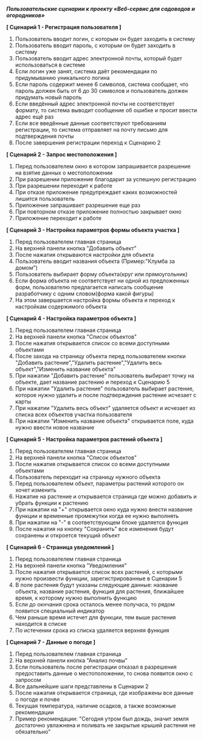 ***Пользовательские сценарии к проекту «Веб-сервис для садоводов и огородников»***

**[ Сценарий 1 - Регистрация пользователя ]**

1. Пользователь вводит логин, с которым он будет заходить в систему
2. Пользователь вводит пароль, с которым он будет заходить в систему
3. Пользователь вводит адрес электронной почты, который будет использоваться в системе
4. Если логин уже занят, система даёт рекомендации по придумыванию уникального логина
5. Если пароль содержит менее 6 символов, система сообщает, что пароль должен быть от 6 до 30 символов и пользователь должен придумать новый пароль
6. Если введённый адрес электронной почты не соответствует формату, то система выводит сообщение об ошибке и просит ввести адрес ещё раз
7. Если все введённые данные соответствуют требованиям регистрации, то система отправляет на почту письмо для подтверждения почты
8. После завершения регистрации переход к Сценарию 2


**[ Сценарий 2 - Запрос местоположения ]**
1. Перед пользователем окно в котором запрашивается разрешение на взятие данных о местоположении
2. При разрешении приложение благодарит за успешную регистрацию
3. При разрешении переходит к работе
4. При отказе приложение предупреждает каких возможностей лишится пользователь
5. Приложение запрашивает разрешение еще раз
6. При повторном отказе приложение полностью закрывает окно
7. Приложение переходит к работе

**[ Сценарий 3 - Настройка параметров формы объекта участка ]**
1. Перед пользователем главная страница
2. На верхней панели кнопка "Добавить объект"
3. После нажатия открываются настройки для объекта
4. Пользователь вводит названия объекта (Пример:"Клумба за домом")
5. Пользователь выбирает форму объекта(круг или прямоугольник)
6. Если форма объекта не соответствует ни одной из предложенных форм, пользователю предлагается написать сообщение разработчику с одним словом(форма какой фигуры)
7. На этом завершается настройка формы объекта и переход к настройкам содержимого объекта

**[ Сценарий 4 - Настройка параметров объекта ]**
1. Перед пользователем главная страница
2. На верхней панели кнопка "Список объектов"
3. После нажатия открывается список со всеми доступными объектами
4. После захода на страницу объекта перед пользователем кнопки "Добавить растение","Удалить растение","Удалить весь объект","Изменить название объекта"
5. При нажатии "Добавить растение" пользователь выбирает точку на объекте, дает название растению и переход к Сценарию 5
6. При нажатии "Удалить растение" пользователь выбирает растение, которое нужно удалить и после подтверждения растение исчезает с карты
7. При нажатии "Удалить весь объект" удаляется объект и исчезает из списка всех объектов участка пользователя
8. При нажатии "Изменить название объекта" открывается поле, куда нужно ввести новое название

**[ Сценарий 5 - Настройка параметров растений объекта ]**
1. Перед пользователем главная страница
2. На верхней панели кнопка "Список объектов"
3. После нажатия открывается список со всеми доступными объектами
4. Пользователь переходит на страницу нужного объекта
5. Перед пользователем объект, параметры растений которого он хочет изменить
6. Нажатие на растение и открывается страница где можно добавить и убрать функции к растению
7. При нажатии на "+" открывается окно куда нужно внести название функции и временные промежутки когда ее нужно выполнять
8. При нажатии на "-" в соответствующем блоке удаляется функция
9. После нажатия на кнопку "Сохранить" все изменения будут сохранены и откроется текущий объект

**[ Сценарий 6 - Страница уведомлений ]**
1. Перед пользователем главная страница
2. На верхней панели кнопка "Уведомления"
3. После нажатия открывается список всех растений, с которыми нужно произвести функции, зарегистрированные в Сценарии 5
4. В поле растения будут указаны следующие данные: название объекта, название растения, функция для растения, ближайшее время, к которому нужно выполнить функцию
5. Если до окнчания срока осталось менее получаса, то рядом появится специальный индикатор
6. Чем раньше время истечет для функции, тем выше растения находится в списке
7. По истечении срока из списка удаляется верхняя функция

**[ Сценарий 7 - Данные о погоде ]**
1. Перед пользователем главная страница
2. На верхней панели кнопка "Анализ почвы"
3. Если пользователь после регистрации отказал в разрешения предоставить данные о местоположении, то снова появится окно с запросом
4. Все дальнейшие шаги представлены в Сценарии 2
5. После нажатия открывается страница, где изображены все данные о погоде и почве
6. Текущая температура, наличие осадков, а также возможные рекомендации
7. Пример рекомендации: "Сегодня утром был дождь, значит земля достаточно увлажнена и поливать не закрытые крышей растения не обязательно"


